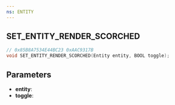 ```yaml
---
ns: ENTITY
---
```

## SET_ENTITY_RENDER_SCORCHED

```c
// 0x85B8A7534E44BC23 0xAAC9317B
void SET_ENTITY_RENDER_SCORCHED(Entity entity, BOOL toggle);
```

## Parameters
* **entity**:
* **toggle**:
